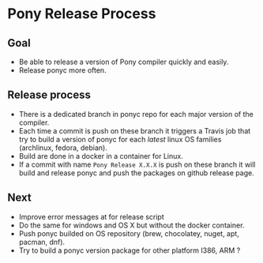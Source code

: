 # Pony Release Process
## Goal
* Be able to release a version of Pony compiler quickly and easily.
* Release ponyc more often.

## Release process
- There is a dedicated branch in ponyc repo for each major version of the compiler.
- Each time a commit is push on these branch it triggers a Travis job that try to build a version of ponyc for each *latest* linux OS families (archlinux, fedora, debian).
- Build are done in a docker in a container for Linux.
- If a commit with name `Pony Release X.X.X` is push on these branch it will build and release ponyc and push the packages on github release page.

## Next
* Improve error messages at for release script
* Do the same for windows and OS X but without the docker container.
* Push ponyc builded on OS repository (brew, chocolatey, nuget, apt, pacman, dnf).
* Try to build a ponyc version package for other platform I386, ARM ?